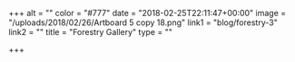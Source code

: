 +++
alt = ""
color = "#777"
date = "2018-02-25T22:11:47+00:00"
image = "/uploads/2018/02/26/Artboard 5 copy 18.png"
link1 = "blog/forestry-3"
link2 = ""
title = "Forestry Gallery"
type = ""

+++
